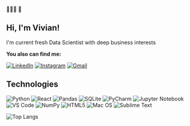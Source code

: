👩🏽‍💻 👋 
## Hi, I'm Vivian! ## 

I'm current fresh Data Scientist with deep business interests


**You also can find me:**

[![LinkedIn](https://img.shields.io/badge/-LinkedIn-blue?logo=linkedin)](https://www.linkedin.com/in/viviansantanna)
[![Instagram](https://img.shields.io/badge/-Instagram-blue?logo=instagram)](https://instagram.com/vfsantanna)
[![Gmail](https://img.shields.io/badge/-Gmail-red?logo=gmail)](mailto:vfsantanna@gmail.com)


## Technologies




![Python](https://img.shields.io/badge/Python-3776AB?style=for-the-badge&logo=python&logoColor=yellow)
![React](https://img.shields.io/badge/-React-blue?logo=react)
![Pandas](https://img.shields.io/badge/-Pandas-blue?logo=pandas)
![SQLite](https://img.shields.io/badge/-SQLite-blue?logo=sqlite)
![PyCharm](https://img.shields.io/badge/-PyCharm-blue?logo=pycharm&logoColor=white&color=blueviolet)
![Jupyter Notebook](https://img.shields.io/badge/-Jupyter%20Notebook-blue?logo=jupyter&logoColor=white&color=orange)
![VS Code](https://img.shields.io/badge/-VS%20Code-blue?logo=visual-studio-code&logoColor=white&color=blue)
![NumPy](https://img.shields.io/badge/-NumPy-blue?logo=numpy&logoColor=white&color=yellowgreen)
![HTML5](https://img.shields.io/badge/-HTML5-blue?logo=html5&logoColor=white&color=orange)
![Mac OS](https://img.shields.io/badge/-Mac%20OS-blue?logo=apple)
![Sublime Text](https://img.shields.io/badge/-Sublime%20Text-blue?logo=sublime-text&logoColor=white&color=yellow)

![Top Langs](https://github-readme-stats.vercel.app/api/top-langs/?username=vfsantanna&layout=compact)
